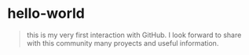 # hello-world

> this is my very first interaction with GitHub. I look forward to share with this community many proyects and useful information.
